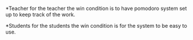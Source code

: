 *Teacher
for the teacher the win condition is to have pomodoro system set up to keep track of the work.


*Students
for the students the win condition is for the system to be easy to use. 
